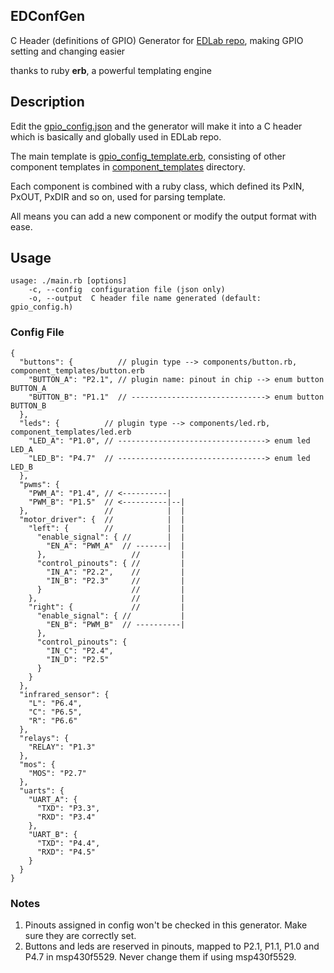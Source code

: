 ## EDConfGen

C Header (definitions of GPIO) Generator for [EDLab repo](https://github.com/3akur6/EDLab), making GPIO setting and
changing easier

thanks to ruby **erb**, a powerful templating engine

Description
-----------

Edit the [gpio_config.json](./gpio_config.json) and the generator will make it into a C header which is basically and
globally used in EDLab repo.

The main template is [gpio_config_template.erb](./gpio_config_template.erb), consisting of other component templates
in [component_templates](./component_templates) directory.

Each component is combined with a ruby class, which defined its PxIN, PxOUT, PxDIR and so on, used for parsing template.

All means you can add a new component or modify the output format with ease.

Usage
-----

```
usage: ./main.rb [options]
    -c, --config  configuration file (json only)
    -o, --output  C header file name generated (default: gpio_config.h)
```

### Config File

```json5
{
  "buttons": {          // plugin type --> components/button.rb, component_templates/button.erb
    "BUTTON_A": "P2.1", // plugin name: pinout in chip --> enum button BUTTON_A
    "BUTTON_B": "P1.1"  // ------------------------------> enum button BUTTON_B
  },
  "leds": {          // plugin type --> components/led.rb, component_templates/led.erb
    "LED_A": "P1.0", // ---------------------------------> enum led LED_A
    "LED_B": "P4.7"  // ---------------------------------> enum led LED_B
  },
  "pwms": {
    "PWM_A": "P1.4", // <----------|
    "PWM_B": "P1.5"  // <----------|--|
  },                 //            |  |
  "motor_driver": {  //            |  |
    "left": {        //            |  |
      "enable_signal": { //        |  |
        "EN_A": "PWM_A"  // -------|  |
      },                   //         |
      "control_pinouts": { //         |
        "IN_A": "P2.2",    //         |
        "IN_B": "P2.3"     //         |
      }                    //         |
    },                     //         |
    "right": {             //         |
      "enable_signal": { //           |
        "EN_B": "PWM_B"  // ----------|
      },
      "control_pinouts": {
        "IN_C": "P2.4",
        "IN_D": "P2.5"
      }
    }
  },
  "infrared_sensor": {
    "L": "P6.4",
    "C": "P6.5",
    "R": "P6.6"
  },
  "relays": {
    "RELAY": "P1.3"
  }, 
  "mos": {
    "MOS": "P2.7"
  },
  "uarts": {
    "UART_A": {
      "TXD": "P3.3",
      "RXD": "P3.4"
    },
    "UART_B": {
      "TXD": "P4.4",
      "RXD": "P4.5"
    }
  }
}
```

### Notes

1) Pinouts assigned in config won't be checked in this generator. Make sure they are correctly set.
2) Buttons and leds are reserved in pinouts, mapped to P2.1, P1.1, P1.0 and P4.7 in msp430f5529. Never change them if
   using msp430f5529.

